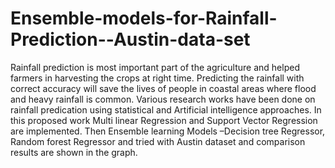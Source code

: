 # Ensemble-models-for-Rainfall-Prediction--Austin-data-set
Rainfall prediction is most important part of the agriculture and helped farmers in harvesting the crops at right time. Predicting the rainfall with correct accuracy will save the lives of people in coastal areas where flood and heavy rainfall is common. Various research works have been done on rainfall predication using statistical and Artificial intelligence approaches. In this proposed work Multi linear Regression and Support Vector Regression are implemented. Then Ensemble learning Models –Decision tree Regressor, Random forest Regressor and tried with Austin dataset and comparison results are shown in the graph.
